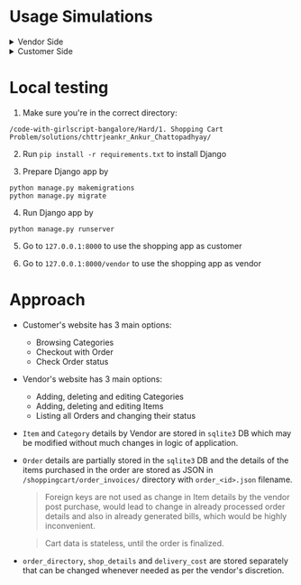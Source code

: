 # Usage Simulations

<!-- Screenshots here -->
<details>
    <summary>Vendor Side</summary>
    <ul>
    <li>
    <details>
      <summary>Vendor Site Workflow</summary>
      <!-- <img src="https://user-images.githubusercontent.com/39518771/88063306-832cdb80-cb87-11ea-97f3-c5cb4c5f744e.gif" alt="Peek 2020-07-21 18-26"> -->
      <img src="https://user-images.githubusercontent.com/39518771/88463061-b2b44e80-cecd-11ea-9f55-f39dec1758cf.gif" alt="Peek 2020-07-25 23-12">
    </details>
    </li>
    <li>
    <details>
      <summary>Category Modification</summary>
      <!-- <img src="https://user-images.githubusercontent.com/39518771/88063297-81fbae80-cb87-11ea-9934-caebfde1d554.gif" alt="Peek 2020-07-21 18-28"> -->
      <img src="https://user-images.githubusercontent.com/39518771/88463069-b8119900-cecd-11ea-90d9-c30817b032b3.gif" alt="Peek 2020-07-25 23-17">
    </details>
    </li>
    <li>
    <details>
      <summary>Item Modification</summary>
      <!-- <img src="https://user-images.githubusercontent.com/39518771/88063289-8031eb00-cb87-11ea-843e-76be5823c366.gif" alt="Peek 2020-07-21 18-30"> -->
      <img src="https://user-images.githubusercontent.com/39518771/88463068-b5af3f00-cecd-11ea-9242-802db3759366.gif" alt="Peek 2020-07-25 23-14">
    </details>
    </li>
    <li>
    <details>
      <summary>Order Status Change</summary>
      <!-- <img src="https://user-images.githubusercontent.com/39518771/88063223-6b555780-cb87-11ea-8df9-7c501416c883.gif" alt="Peek 2020-07-21 18-55"> -->
      <img src="https://user-images.githubusercontent.com/39518771/88463070-b942c600-cecd-11ea-84f1-45bc314f49b5.gif" alt="Peek 2020-07-25 23-19">
    </details>
    </li>
    <li>
    <details>
      <summary>Order Listing and Filtering</summary>
      <!-- <img src="https://user-images.githubusercontent.com/39518771/88063222-6a242a80-cb87-11ea-84e4-11ab897221d4.gif" alt="Peek 2020-07-21 18-56"> -->
      <img src="https://user-images.githubusercontent.com/39518771/88463071-ba73f300-cecd-11ea-9b21-843c989800c9.gif" alt="Peek 2020-07-25 23-20">
    </details>
    </li>
    <ul>
</details>

<details>
    <summary>Customer Side</summary>
    <ul>
    <li>
    <details>
      <summary>Site Workflow</summary>
      <img src="https://user-images.githubusercontent.com/39518771/88063260-75775600-cb87-11ea-8a22-7aeb33e543dc.gif" alt="Peek 2020-07-21 18-35">
    </details>
    </li>
    <li>
    <details>
      <summary>Item Quantity Update Validation</summary>
      <img src="https://user-images.githubusercontent.com/39518771/88063286-7e682780-cb87-11ea-8475-82d7c6c7b1df.gif" alt="Peek 2020-07-21 18-34">
    </details>
    </li>
    <li>
    <details>
      <summary>Checkout Validation</summary>
      <img src="https://user-images.githubusercontent.com/39518771/88063251-7314fc00-cb87-11ea-992e-f3510dea4c23.gif" alt="Peek 2020-07-21 18-45">
    </details>
    </li>
    <li>
    <details>
      <summary>Sample Bill Screenshot</summary>
      <img src="https://user-images.githubusercontent.com/39518771/88069487-23d2c980-cb8f-11ea-98cd-80f4e56f4a49.png" alt="Screenshot 2020-07-21 20-17">
    </details>
    </li>
    <li>
    <details>
      <summary>Bill Generation and Regeneration</summary>
      <img src="https://user-images.githubusercontent.com/39518771/88063230-6c868480-cb87-11ea-9977-87e3609a8496.gif" alt="Peek 2020-07-21 18-49">
    </details>
    </li>
    <li>
    <details>
      <summary>Order Status Checking</summary>
      <img src="https://user-images.githubusercontent.com/39518771/88063207-67293a00-cb87-11ea-94c7-e03e2e8beab9.gif" alt="Peek 2020-07-21 18-57">
    </details>
    </li>
    </ul>

</details>

# Local testing

1. Make sure you're in the correct directory:

```
/code-with-girlscript-bangalore/Hard/1. Shopping Cart Problem/solutions/chttrjeankr_Ankur_Chattopadhyay/
```

2. Run `pip install -r requirements.txt` to install Django

3. Prepare Django app by

```
python manage.py makemigrations
python manage.py migrate
```

4. Run Django app by

```
python manage.py runserver
```

5. Go to `127.0.0.1:8000` to use the shopping app as customer

6. Go to `127.0.0.1:8000/vendor` to use the shopping app as vendor

# Approach

- Customer's website has 3 main options:
  - Browsing Categories
  - Checkout with Order
  - Check Order status
- Vendor's website has 3 main options:
  - Adding, deleting and editing Categories
  - Adding, deleting and editing Items
  - Listing all Orders and changing their status
- `Item` and `Category` details by Vendor are stored in `sqlite3` DB which may be modified without much changes in logic of application.
- `Order` details are partially stored in the `sqlite3` DB and the details of the items purchased in the order are stored as JSON in `/shoppingcart/order_invoices/` directory with `order_<id>.json` filename.

  > Foreign keys are not used as change in Item details by the vendor post purchase, would lead to change in already processed order details and also in already generated bills, which would be highly inconvenient.

  > Cart data is stateless, until the order is finalized.

- `order_directory`, `shop_details` and `delivery_cost` are stored separately that can be changed whenever needed as per the vendor's discretion.
